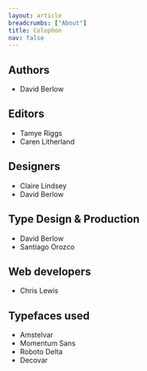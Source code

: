 ```yaml
---
layout: article
breadcrumbs: ["About"]
title: Colophon
nav: false
---
```


## Authors
* David Berlow

## Editors
* Tamye Riggs
* Caren Litherland

## Designers
* Claire Lindsey
* David Berlow

## Type Design & Production
* David Berlow
* Santiago Orozco

## Web developers
* Chris Lewis

## Typefaces used
* Amstelvar
* Momentum Sans
* Roboto Delta
* Decovar

